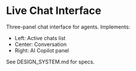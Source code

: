 # Live Chat Interface

Three-panel chat interface for agents. Implements:
- Left: Active chats list
- Center: Conversation
- Right: AI Copilot panel

See DESIGN_SYSTEM.md for specs.
